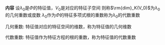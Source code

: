 **内容**
设$\lambda_0$是$\Phi$的特征值，$V_0$是对应的特征子空间
则称$\rm{dim}_K(V_0)$为$\lambda_0$的几何重数或度数
$\lambda_0$作为$\Phi$的特征多项式根的重数称为$\lambda_0$的代数重数

几何重数: 特征值对应的特征空间的维数，称为特征值的几何维数

代数重数: 特征值作为特征方程的根的重数，称为特征值的代数重数